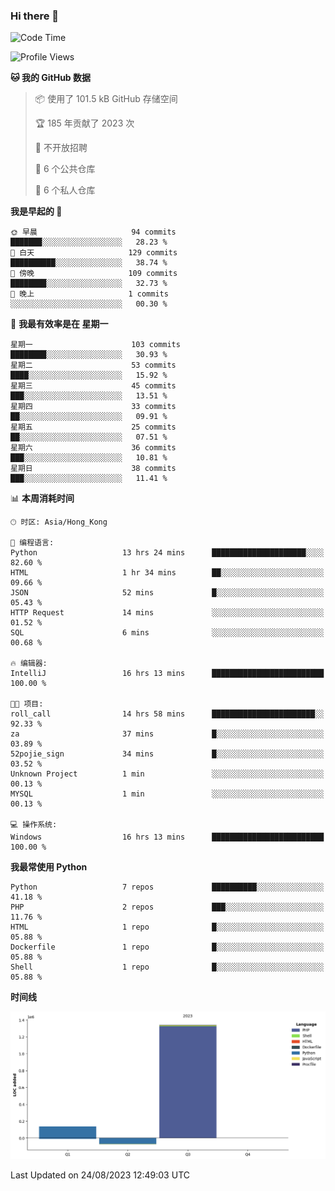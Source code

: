 ### Hi there 👋

<!--
**Mrzqd/Mrzqd** is a ✨ _special_ ✨ repository because its `README.md` (this file) appears on your GitHub profile.

Here are some ideas to get you started:

- 🔭 I’m currently working on ...
- 🌱 I’m currently learning ...
- 👯 I’m looking to collaborate on ...
- 🤔 I’m looking for help with ...
- 💬 Ask me about ...
- 📫 How to reach me: ...
- 😄 Pronouns: ...
- ⚡ Fun fact: ...
-->
<!--START_SECTION:waka-->
![Code Time](http://img.shields.io/badge/Code%20Time-141%20hrs%2055%20mins-blue)

![Profile Views](http://img.shields.io/badge/%E4%B8%AA%E4%BA%BA%E8%B5%84%E6%96%99%E8%A7%82%E7%9C%8B%E6%AC%A1%E6%95%B0-10-blue)

**🐱 我的 GitHub 数据** 

> 📦  使用了 101.5 kB GitHub 存储空间 
 > 
> 🏆 185 年贡献了 2023 次
 > 
> 🚫 不开放招聘
 > 
> 📜 6 个公共仓库 
 > 
> 🔑 6 个私人仓库 
 > 
**我是早起的 🐤** 

```text
🌞 早晨                     94 commits          ███████░░░░░░░░░░░░░░░░░░   28.23 % 
🌆 白天                     129 commits         ██████████░░░░░░░░░░░░░░░   38.74 % 
🌃 傍晚                     109 commits         ████████░░░░░░░░░░░░░░░░░   32.73 % 
🌙 晚上                     1 commits           ░░░░░░░░░░░░░░░░░░░░░░░░░   00.30 % 
```
📅 **我最有效率是在 星期一** 

```text
星期一                      103 commits         ████████░░░░░░░░░░░░░░░░░   30.93 % 
星期二                      53 commits          ████░░░░░░░░░░░░░░░░░░░░░   15.92 % 
星期三                      45 commits          ███░░░░░░░░░░░░░░░░░░░░░░   13.51 % 
星期四                      33 commits          ██░░░░░░░░░░░░░░░░░░░░░░░   09.91 % 
星期五                      25 commits          ██░░░░░░░░░░░░░░░░░░░░░░░   07.51 % 
星期六                      36 commits          ███░░░░░░░░░░░░░░░░░░░░░░   10.81 % 
星期日                      38 commits          ███░░░░░░░░░░░░░░░░░░░░░░   11.41 % 
```


📊 **本周消耗时间** 

```text
🕑︎ 时区: Asia/Hong_Kong

💬 编程语言: 
Python                   13 hrs 24 mins      █████████████████████░░░░   82.60 % 
HTML                     1 hr 34 mins        ██░░░░░░░░░░░░░░░░░░░░░░░   09.66 % 
JSON                     52 mins             █░░░░░░░░░░░░░░░░░░░░░░░░   05.43 % 
HTTP Request             14 mins             ░░░░░░░░░░░░░░░░░░░░░░░░░   01.52 % 
SQL                      6 mins              ░░░░░░░░░░░░░░░░░░░░░░░░░   00.68 % 

🔥 编辑器: 
IntelliJ                 16 hrs 13 mins      █████████████████████████   100.00 % 

🐱‍💻 项目: 
roll_call                14 hrs 58 mins      ███████████████████████░░   92.33 % 
za                       37 mins             █░░░░░░░░░░░░░░░░░░░░░░░░   03.89 % 
52pojie_sign             34 mins             █░░░░░░░░░░░░░░░░░░░░░░░░   03.52 % 
Unknown Project          1 min               ░░░░░░░░░░░░░░░░░░░░░░░░░   00.13 % 
MYSQL                    1 min               ░░░░░░░░░░░░░░░░░░░░░░░░░   00.13 % 

💻 操作系统: 
Windows                  16 hrs 13 mins      █████████████████████████   100.00 % 
```

**我最常使用 Python** 

```text
Python                   7 repos             ██████████░░░░░░░░░░░░░░░   41.18 % 
PHP                      2 repos             ███░░░░░░░░░░░░░░░░░░░░░░   11.76 % 
HTML                     1 repo              █░░░░░░░░░░░░░░░░░░░░░░░░   05.88 % 
Dockerfile               1 repo              █░░░░░░░░░░░░░░░░░░░░░░░░   05.88 % 
Shell                    1 repo              █░░░░░░░░░░░░░░░░░░░░░░░░   05.88 % 
```



**时间线**

![Lines of Code chart](https://raw.githubusercontent.com/Mrzqd/Mrzqd/main/assets/bar_graph.png)


 Last Updated on 24/08/2023 12:49:03 UTC
<!--END_SECTION:waka-->
